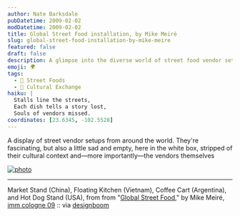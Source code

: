 ```yaml
---
author: Nate Barksdale
pubDatetime: 2009-02-02
modDatetime: 2009-02-02
title: Global Street Food installation, by Mike Meiré
slug: global-street-food-installation-by-mike-meire
featured: false
draft: false
description: A glimpse into the diverse world of street food vendor setups captured by Mike Meiré, highlighting their cultural significance and the absence of the vendors themselves. Geolocation coordinates
emoji: 🌍
tags:
  - 🍜 Street Foods
  - 🤝 Cultural Exchange
haiku: |
  Stalls line the streets,  
  Each dish tells a story lost,  
  Souls of vendors missed.
coordinates: [23.6345, -102.5528]
---
```


A display of street vendor setups from around the world. They're fascinating, but also a little sad and empty, here in the white box, stripped of their cultural context and—more importantly—the vendors themselves

[![photo](http://culture-making.com/media/mike10.jpg)](http://www.designboom.com/weblog/cat/8/view/5236/imm-cologne-09-global-street-food-by-mike-meire.html)

---

Market Stand (China), Floating Kitchen (Vietnam), Coffee Cart (Argentina), and Hot Dog Stand (USA), from from "[Global Street Food](http://www.designboom.com/weblog/cat/8/view/5236/imm-cologne-09-global-street-food-by-mike-meire.html)," by Mike Meiré, [imm cologne 09](http://www.imm-cologne.de/) :: via [designboom](http://www.designboom.com/weblog/cat/8/view/5236/imm-cologne-09-global-street-food-by-mike-meire.html)
